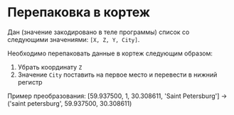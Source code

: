 
# Перепаковка в кортеж

Дан (значение закодировано в теле программы) список со следующими значениями: `[X, Z, Y, City]`.

Необходимо перепаковать данные в кортеж следующим образом:

1. Убрать координату `Z`
2. Значение `City` поставить на первое место и перевести в нижний регистр

Пример преобразования:
[59.937500, 1, 30.308611, 'Saint Petersburg'] -> ('saint petersburg', 59.937500, 30.308611)
